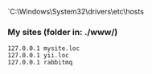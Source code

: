 `C:\Windows\System32\drivers\etc\hosts

### My sites (folder in: ./www/)
```
127.0.0.1 mysite.loc
127.0.0.1 yii.loc
127.0.0.1 rabbitmq
```

